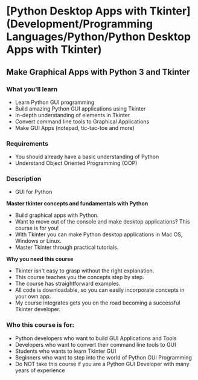 # [Python Desktop Apps with Tkinter](Development/Programming Languages/Python/Python Desktop Apps with Tkinter)
## Make Graphical Apps with Python 3 and Tkinter

### What you'll learn
- Learn Python GUI programming
- Build amazing Python GUI applications using Tkinter
- In-depth understanding of elements in Tkinter
- Convert command line tools to Graphical Applications
- Make GUI Apps (notepad, tic-tac-toe and more)

### Requirements
- You should already have a basic understanding of Python
- Understand Object Oriented Programming (OOP)

### Description
- GUI for Python

**Master tkinter concepts and fundamentals with Python**
- Build graphical apps with Python. 
- Want to move out of the console and make desktop applications? This course is for you! 
- With Tkinter you can make Python desktop applications in Mac OS, Windows or Linux. 
- Master Tkinter through practical tutorials.

**Why you need this course**
- Tkinter isn't easy to grasp without the right explanation. 
- This course teaches you the concepts step by step. 
- The course has straightforward examples. 
- All code is downloadable, so you can easily incorporate concepts in your own app. 
- My course integrates gets you on the road becoming a successful Tkinter developer.

### Who this course is for:
- Python developers who want to build GUI Applications and Tools
- Developers who want to convert their command line tools to GUI
- Students who wants to learn Tkinter GUI
- Beginners who want to step into the world of Python GUI Programming
- Do NOT take this course if you are a Python GUI Developer with many years of experience


